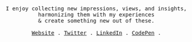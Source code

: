 <p align="center">
  <samp>
    I enjoy collecting new impressions, views, and insights, harmonizing them with my experiences<br/> & create something new out of these.<br/><br/>
    <a href="https://alisoueidan.com/">Website</a> .
    <a href="https://twitter.com/lazercaveman">Twitter</a> .
    <a href="https://www.linkedin.com/in/ali-soueidan/">LinkedIn</a> .
    <a href="https://codepen.io/lazercaveman/">CodePen</a> .
  </samp>
</p>
